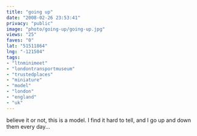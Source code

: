 ```yaml
---
title: "going up"
date: "2008-02-26 23:53:41"
privacy: "public"
image: "photo/going-up/going-up.jpg"
views: "25"
faves: "0"
lat: "51511864"
lng: "-121504"
tags:
- "ltnminimeet"
- "londontransportmuseum"
- "trustedplaces"
- "miniature"
- "model"
- "london"
- "england"
- "uk"
---
```

believe it or not, this is a model. I find it hard to tell, and I go up and down them every day...
